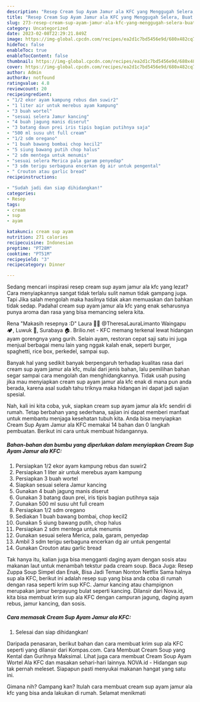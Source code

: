 ```yaml
---
description: "Resep Cream Sup Ayam Jamur ala KFC yang Menggugah Selera, Buat Buka Puasa Enak"
title: "Resep Cream Sup Ayam Jamur ala KFC yang Menggugah Selera, Buat Buka Puasa Enak"
slug: 273-resep-cream-sup-ayam-jamur-ala-kfc-yang-menggugah-selera-buat-buka-puasa-enak
category: Uncategorized
date: 2023-02-08T22:29:21.849Z
image: https://img-global.cpcdn.com/recipes/ea2d1c7bd5456e9d/680x482cq70/cream-sup-ayam-jamur-ala-kfc-foto-resep-utama.jpg
hideToc: false
enableToc: true
enableTocContent: false
thumbnail: https://img-global.cpcdn.com/recipes/ea2d1c7bd5456e9d/680x482cq70/cream-sup-ayam-jamur-ala-kfc-foto-resep-utama.jpg
cover: https://img-global.cpcdn.com/recipes/ea2d1c7bd5456e9d/680x482cq70/cream-sup-ayam-jamur-ala-kfc-foto-resep-utama.jpg
author: Admin
authorAv: notfound
ratingvalue: 4.8
reviewcount: 20
recipeingredient:
- "1/2 ekor ayam kampung rebus dan suwir2"
- "1 liter air untuk merebus ayam kampung"
- "3 buah wortel"
- "sesuai selera Jamur kancing"
- "4 buah jagung manis diserut"
- "3 batang daun prei iris tipis bagian putihnya saja"
- "500 ml susu uht full cream"
- "1/2 sdm oregano"
- "1 buah bawang bombai chop kecil2"
- "5 siung bawang putih chop halus"
- "2 sdm mentega untuk menumis"
- "sesuai selera Merica pala garam penyedap"
- "3 sdm terigu serbaguna encerkan dg air untuk pengental"
- " Crouton atau garlic bread"
recipeinstructions:

- "Sudah jadi dan siap dihidangkan!"
categories:
- Resep
tags:
- cream
- sup
- ayam

katakunci: cream sup ayam 
nutrition: 271 calories
recipecuisine: Indonesian
preptime: "PT28M"
cooktime: "PT51M"
recipeyield: "3"
recipecategory: Dinner

---
```



Sedang mencari inspirasi resep cream sup ayam jamur ala kfc yang lezat? Cara menyiapkannya sangat tidak terlalu sulit namun tidak gampang juga. Tapi Jika salah mengolah maka hasilnya tidak akan memuaskan dan bahkan tidak sedap. Padahal cream sup ayam jamur ala kfc yang enak seharusnya punya aroma dan rasa yang bisa memancing selera kita.


Rena &#34;Makasih resepnya :D&#34; Laura 🐻🍯 @TheresaLauraLimanto Waingapu 🏕, Luwuk 🏡, Surabaya 🏠. Brilio.net - KFC memang terkenal lewat hidangan ayam gorengnya yang gurih. Selain ayam, restoran cepat saji satu ini juga menjual berbagai menu lain yang nggak kalah enak, seperti burger, spaghetti, rice box, perkedel, sampai sup.

Banyak hal yang sedikit banyak berpengaruh terhadap kualitas rasa dari cream sup ayam jamur ala kfc, mulai dari jenis bahan, lalu pemilihan bahan segar sampai cara mengolah dan menghidangkannya. Tidak usah pusing jika mau menyiapkan cream sup ayam jamur ala kfc enak di mana pun anda berada, karena asal sudah tahu triknya maka hidangan ini dapat jadi sajian spesial.


Nah, kali ini kita coba, yuk, siapkan cream sup ayam jamur ala kfc sendiri di rumah. Tetap berbahan yang sederhana, sajian ini dapat memberi manfaat untuk membantu menjaga kesehatan tubuh kita. Anda bisa menyiapkan Cream Sup Ayam Jamur ala KFC memakai 14 bahan dan 0 langkah pembuatan. Berikut ini cara untuk membuat hidangannya.

<!--inarticleads1-->

##### Bahan-bahan dan bumbu yang diperlukan dalam menyiapkan Cream Sup Ayam Jamur ala KFC:

1. Persiapkan 1/2 ekor ayam kampung rebus dan suwir2
1. Persiapkan 1 liter air untuk merebus ayam kampung
1. Persiapkan 3 buah wortel
1. Siapkan sesuai selera Jamur kancing
1. Gunakan 4 buah jagung manis diserut
1. Gunakan 3 batang daun prei, iris tipis bagian putihnya saja
1. Gunakan 500 ml susu uht full cream
1. Persiapkan 1/2 sdm oregano
1. Sediakan 1 buah bawang bombai, chop kecil2
1. Gunakan 5 siung bawang putih, chop halus
1. Persiapkan 2 sdm mentega untuk menumis
1. Gunakan sesuai selera Merica, pala, garam, penyedap
1. Ambil 3 sdm terigu serbaguna encerkan dg air untuk pengental
1. Gunakan  Crouton atau garlic bread


Tak hanya itu, kalian juga bisa mengganti daging ayam dengan sosis atau makanan laut untuk menambah tekstur pada cream soup. Baca Juga: Resep Zuppa Soup Simpel dan Enak, Bisa Jadi Teman Nonton Netflix Sama halnya sup ala KFC, berikut ini adalah resep sup yang bisa anda coba di rumah dengan rasa seperti krim sup KFC. Jamur kancing atau champignon merupakan jamur berpayung bulat seperti kancing. Dilansir dari Nova.id, kita bisa membuat krim sup ala KFC dengan campuran jagung, daging ayam rebus, jamur kancing, dan sosis. 

<!--inarticleads2-->

##### Cara memasak Cream Sup Ayam Jamur ala KFC:


1. Selesai dan siap dihidangkan!

Daripada penasaran, berikut bahan dan cara membuat krim sup ala KFC seperti yang dilansir dari Kompas.com. Cara Membuat Cream Soup yang Kental dan Gurihnya Maksimal. Lihat juga cara membuat Cream Soup Ayam Wortel Ala KFC dan masakan sehari-hari lainnya. NOVA.id - Hidangan sup tak pernah meleset. Siapapun pasti menyukai makanan hangat yang satu ini. 

Gimana nih? Gampang kan? Itulah cara membuat cream sup ayam jamur ala kfc yang bisa anda lakukan di rumah. Selamat menikmati
